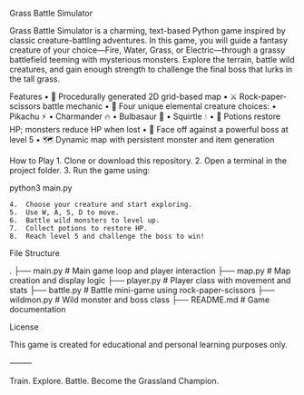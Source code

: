 Grass Battle Simulator

Grass Battle Simulator is a charming, text-based Python game inspired by classic creature-battling adventures. In this game, you will guide a fantasy creature of your choice—Fire, Water, Grass, or Electric—through a grassy battlefield teeming with mysterious monsters. Explore the terrain, battle wild creatures, and gain enough strength to challenge the final boss that lurks in the tall grass.

Features
	•	🌿 Procedurally generated 2D grid-based map
	•	⚔️ Rock-paper-scissors battle mechanic
	•	🧍 Four unique elemental creature choices:
	•	Pikachu ⚡
	•	Charmander 🔥
	•	Bulbasaur 🍃
	•	Squirtle 💧
	•	💖 Potions restore HP; monsters reduce HP when lost
	•	👑 Face off against a powerful boss at level 5
	•	🗺️ Dynamic map with persistent monster and item generation

How to Play
	1.	Clone or download this repository.
	2.	Open a terminal in the project folder.
	3.	Run the game using:

python3 main.py


	4.	Choose your creature and start exploring.
	5.	Use W, A, S, D to move.
	6.	Battle wild monsters to level up.
	7.	Collect potions to restore HP.
	8.	Reach level 5 and challenge the boss to win!

File Structure

.
├── main.py         # Main game loop and player interaction
├── map.py          # Map creation and display logic
├── player.py       # Player class with movement and stats
├── battle.py       # Battle mini-game using rock-paper-scissors
├── wildmon.py      # Wild monster and boss class
├── README.md       # Game documentation

License

This game is created for educational and personal learning purposes only.

⸻

Train. Explore. Battle. Become the Grassland Champion.